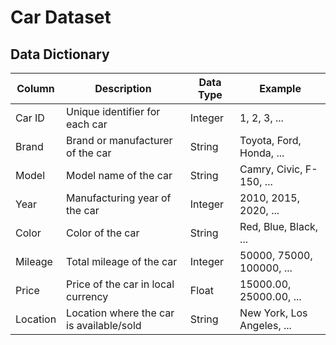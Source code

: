 # Car Dataset

## Data Dictionary

| Column   | Description                               | Data Type | Example                |
|----------|-------------------------------------------|-----------|------------------------|
| Car ID   | Unique identifier for each car            | Integer   | 1, 2, 3, ...           |
| Brand    | Brand or manufacturer of the car          | String    | Toyota, Ford, Honda, ... |
| Model    | Model name of the car                     | String    | Camry, Civic, F-150, ... |
| Year     | Manufacturing year of the car             | Integer   | 2010, 2015, 2020, ...  |
| Color    | Color of the car                          | String    | Red, Blue, Black, ...   |
| Mileage  | Total mileage of the car                  | Integer   | 50000, 75000, 100000, ... |
| Price    | Price of the car in local currency        | Float     | 15000.00, 25000.00, ... |
| Location | Location where the car is available/sold | String    | New York, Los Angeles, ... |

